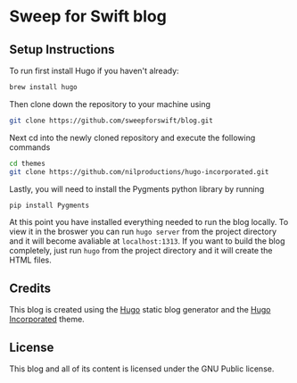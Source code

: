 # Sweep for Swift blog

## Setup Instructions
To run first install Hugo if you haven't already:

```bash
brew install hugo
```

Then clone down the repository to your machine using

```bash
git clone https://github.com/sweepforswift/blog.git
```

Next cd into the newly cloned repository and execute the following commands
```bash
cd themes
git clone https://github.com/nilproductions/hugo-incorporated.git
```

Lastly, you will need to install the Pygments python library by running
```bash
pip install Pygments
```

At this point you have installed everything needed to run the blog locally. To view it in the broswer you can run ```hugo server``` from the project directory and it will become avaliable at ```localhost:1313```. If you want to build the blog completely, just run ```hugo``` from the project directory and it will create the HTML files.

## Credits
This blog is created using the [Hugo](https://gohugo.io/) static blog generator and the [Hugo Incorporated](https://github.com/nilproductions/hugo-incorporated) theme.

## License
This blog and all of its content is licensed under the GNU Public license.